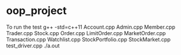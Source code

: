 # oop_project
To run the test
g++ -std=c++11 Account.cpp Admin.cpp Member.cpp Trader.cpp Stock.cpp Order.cpp LimitOrder.cpp MarketOrder.cpp Transaction.cpp Watchlist.cpp StockPortfolio.cpp StockMarket.cpp test_driver.cpp
./a.out
